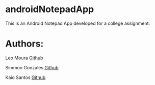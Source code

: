 # androidNotepadApp
This is an Android Notepad App developed for a college assignment.

# Authors:

Leo Moura [Github](https://github.com/leoMouraNet)

Simmon Gonzales [Github](https://github.com/ximonali)

Kaio Santos [Github](https://github.com/kaiow10)

